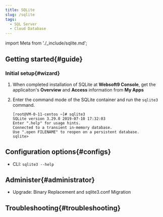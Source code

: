 ```yaml
---
title: SQLite
slug: /sqlite
tags:
  - SQL Server
  - Cloud Database
---
```


import Meta from './_include/sqlite.md';

<Meta name="meta" />

## Getting started{#guide}

### Initial setup{#wizard}

1. When completed installation of SQLite at **Websoft9 Console**, get the applicaiton's **Overview** and **Access** information from **My Apps**  

2. Enter the command mode of the SQLite container and run the `sqlite3` command.
   ```
   [root@VM-0-11-centos ~]# sqlite3
   SQLite version 3.29.0 2019-07-10 17:32:03
   Enter ".help" for usage hints.
   Connected to a transient in-memory database.
   Use ".open FILENAME" to reopen on a persistent database.
   sqlite>
   ```

## Configuration options{#configs}

- CLI: `sqlite3 --help`

## Administer{#administrator}

- Upgrade: Binary Replacement and  sqlite3.conf Migration

## Troubleshooting{#troubleshooting}

